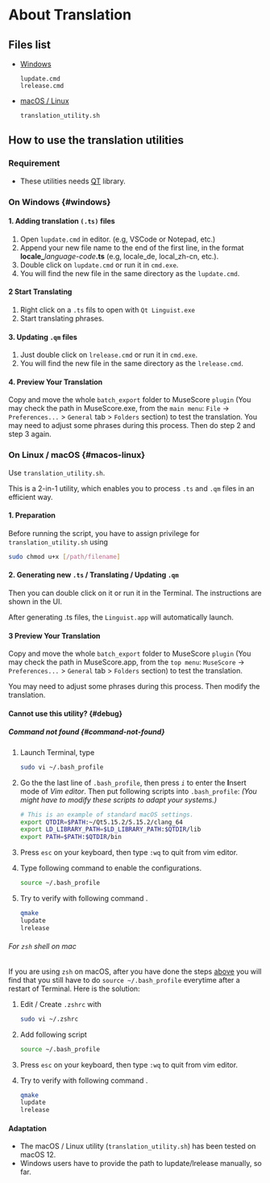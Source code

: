 # About Translation

## Files list

- [Windows](#windows)

    ````text
    lupdate.cmd
    lrelease.cmd
    ````

- [macOS / Linux](#macos-linux)

    ```` text
    translation_utility.sh
    ````

## How to use the translation utilities

### Requirement

- These utilities needs [QT](https://qt.io) library.

### On Windows {#windows}

#### 1. Adding translation `(.ts)` files

1. Open `lupdate.cmd` in editor. (e.g, VSCode or Notepad, etc.)
2. Append your new file name to the end of the first line, in the format **locale_**_language-code_**.ts** (e.g, locale_de, local_zh-cn, etc.).
3. Double click on `lupdate.cmd` or run it in `cmd.exe`.
4. You will find the new file in the same directory as the `lupdate.cmd`.

#### 2 Start Translating

1. Right click on a `.ts` fils to open with `Qt Linguist.exe`
2. Start translating phrases.

#### 3. Updating `.qm` files

1. Just double click on `lrelease.cmd` or run it in `cmd.exe`.
2. You will find the new file in the same directory as the `lrelease.cmd`.

#### 4. Preview Your Translation

Copy and move the whole `batch_export` folder to  MuseScore `plugin` (You may check the path in MuseScore.exe, from the `main menu`: `File` &rarr; `Preferences...` &gt; `General` tab &gt; `Folders` section) to test the translation. 
You may need to adjust some phrases during this process. Then do step 2 and step 3 again.

### On Linux / macOS {#macos-linux}

Use `translation_utility.sh`.

This is a 2-in-1 utility, which enables you to process `.ts` and `.qm` files in an efficient way.

#### 1. Preparation

Before running the script, you have to assign privilege for `translation_utility.sh` using

````bash
sudo chmod u+x [/path/filename]
````

#### 2. Generating new `.ts` / Translating / Updating `.qm`

Then you can double click on it or run it in the Terminal. The instructions are shown in the UI.

After generating .ts files, the `Linguist.app` will automatically launch.

#### 3 Preview Your Translation

Copy and move the whole `batch_export` folder to  MuseScore `plugin` (You may check the path in MuseScore.app, from the `top menu`: `MuseScore` &rarr; `Preferences...` &gt; `General` tab &gt; `Folders` section) to test the translation.

You may need to adjust some phrases during this process. Then modify the translation.

#### Cannot use this utility? {#debug}

##### Command not found {#command-not-found}

1. Launch Terminal, type

    ````bash
    sudo vi ~/.bash_profile
    ````

2. Go the the last line of `.bash_profile`, then press _`i`_ to enter the **I**nsert mode of _Vim editor_. Then put following scripts into `.bash_profile`:
_(You might have to modify these scripts to adapt your systems.)_

    ````bash
    # This is an example of standard macOS settings.
    export QTDIR=$PATH:~/Qt5.15.2/5.15.2/clang_64
    export LD_LIBRARY_PATH=$LD_LIBRARY_PATH:$QTDIR/lib
    export PATH=$PATH:$QTDIR/bin
    ````

3. Press `esc` on your keyboard, then type `:wq` to quit from vim editor.
4. Type following command to enable the configurations.

    ````bash
    source ~/.bash_profile
    ````

5. Try to verify with following command .

    ````bash
    qmake
    lupdate
    lrelease
    ````

###### For `zsh` shell on mac

If you are using `zsh` on macOS, after you have done the steps [above](#command-not-found) you will find that you still have to do `source ~/.bash_profile` everytime after a restart of Terminal. Here is the solution:

1. Edit / Create `.zshrc` with 

    ````bash
    sudo vi ~/.zshrc
    ````

2. Add following script

   ````bash
   source ~/.bash_profile
   ````

3. Press `esc` on your keyboard, then type `:wq` to quit from vim editor.

4. Try to verify with following command .

    ````bash
    qmake
    lupdate
    lrelease
    ````

#### Adaptation

- The macOS / Linux utility (`translation_utility.sh`) has been tested on macOS 12.
- Windows users have to provide the path to lupdate/lrelease manually, so far.
